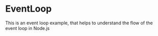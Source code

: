 # EventLoop
This is an event loop example, that helps to understand the flow of the event loop in Node.js
